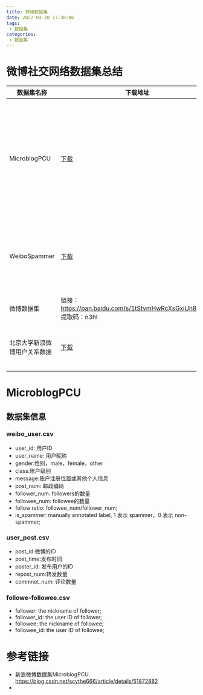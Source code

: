 ```yaml
---
title: 微博数据集
date: 2022-03-30 17:38:06
tags:
 - 数据集
categories:
 - 数据集
---
```


# 微博社交网络数据集总结

| 数据集名称 | 下载地址 | 用途 | 总结 |
| - | - | - | - |
| MicroblogPCU | [下载](https://archive.ics.uci.edu/ml/machine-learning-databases/00323/) | 探索微博中的spammers（发送垃圾信息的人） | 数据量适中；适合做小项目，是一个比较理想的数据集 | 
| WeiboSpammer | [下载](https://github.com/WxxShirley/WeiboSpammer) | 异常粉丝 | 数据量较少，但是是一个完整的项目 | 
微博数据集 | 链接：https://pan.baidu.com/s/1tStvmHwRcXsGxiUh8SbI9A 提取码：n3hl | 数据量很大，对机器要求高 | 
北京大学新浪微博用户关系数据 | [下载](https://opendata.pku.edu.cn/dataset.xhtml?persistentId=doi:10.18170/DVN/KVBL82) | 数据量小，只有id编号，没有其他数据 | 


# MicroblogPCU

## 数据集信息

### weibo_user.csv  
- user_id: 用户ID
- user_name: 用户昵称
- gender:性别，male，female，other
- class:账户级别
- message:账户注册位置或其他个人信息
- post_num: 邮政编码
- follower_num: followers的数量
- followee_num: followee的数量
- follow ratio: followee_num/follower_num;
- is_spammer: manually annotated label, 1 表示 spammer，0 表示 non-spammer;

### user_post.csv 
- post_id:微博的ID
- post_time:发布时间
- poster_id: 发布用户的ID
- repost_num:转发数量
- commnet_num: 评论数量

### followe-followee.csv 
- follower: the nickname of follower;
- follower_id: the user ID of follower;
- followee: the nickname of followee;
- followee_id: the user ID of followee;


# 参考链接

- 新浪微博数据集MicroblogPCU. https://blog.csdn.net/scythe666/article/details/51872882
- 